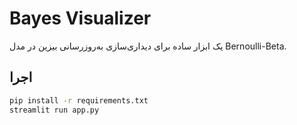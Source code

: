# Bayes Visualizer

یک ابزار ساده برای دیداری‌سازی به‌روزرسانی بیزین در مدل Bernoulli-Beta.

## اجرا

```bash
pip install -r requirements.txt
streamlit run app.py
